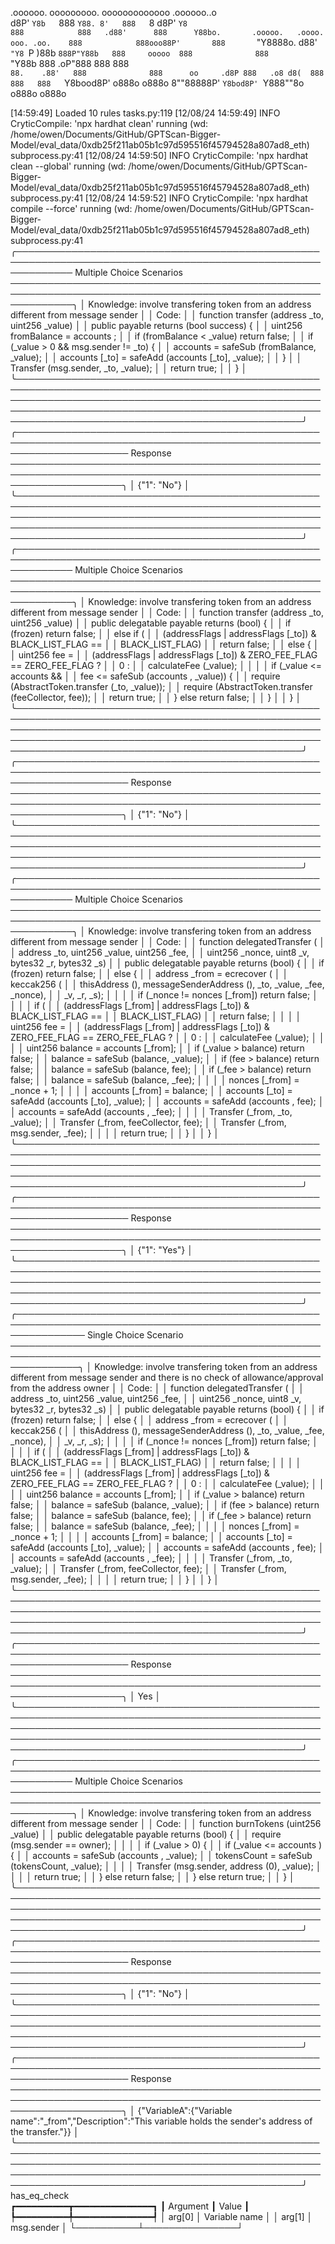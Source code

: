 

  .oooooo.    ooooooooo.   ooooooooooooo  .oooooo..o                                 
 d8P'  `Y8b   `888   `Y88. 8'   888   `8 d8P'    `Y8                                 
888            888   .d88'      888      Y88bo.       .ooooo.   .oooo.   ooo. .oo.   
888            888ooo88P'       888       `"Y8888o.  d88' `"Y8 `P  )88b  `888P"Y88b  
888     ooooo  888              888           `"Y88b 888        .oP"888   888   888  
`88.    .88'   888              888      oo     .d8P 888   .o8 d8(  888   888   888  
 `Y8bood8P'   o888o            o888o     8""88888P'  `Y8bod8P' `Y888""8o o888o o888o                                                        


                                                                   

[14:59:49] Loaded 10 rules                                                                                                                                                                                                                  tasks.py:119
[12/08/24 14:59:49] INFO     CryticCompile: 'npx hardhat clean' running (wd: /home/owen/Documents/GitHub/GPTScan-Bigger-Model/eval_data/0xdb25f211ab05b1c97d595516f45794528a807ad8_eth)                                                 subprocess.py:41
[12/08/24 14:59:50] INFO     CryticCompile: 'npx hardhat clean --global' running (wd: /home/owen/Documents/GitHub/GPTScan-Bigger-Model/eval_data/0xdb25f211ab05b1c97d595516f45794528a807ad8_eth)                                        subprocess.py:41
[12/08/24 14:59:52] INFO     CryticCompile: 'npx hardhat compile --force' running (wd: /home/owen/Documents/GitHub/GPTScan-Bigger-Model/eval_data/0xdb25f211ab05b1c97d595516f45794528a807ad8_eth)                                       subprocess.py:41
╭───────────────────────────────────────────────────────────────────────────────────────────────────────────── Multiple Choice Scenarios ──────────────────────────────────────────────────────────────────────────────────────────────────────────────╮
│ Knowledge: involve transfering token from an address different from message sender                                                                                                                                                                   │
│ Code:                                                                                                                                                                                                                                                │
│   function transfer (address _to, uint256 _value)                                                                                                                                                                                                    │
│   public payable returns (bool success) {                                                                                                                                                                                                            │
│     uint256 fromBalance = accounts ;                                                                                                                                                                                                                 │
│     if (fromBalance < _value) return false;                                                                                                                                                                                                          │
│     if (_value > 0 && msg.sender != _to) {                                                                                                                                                                                                           │
│       accounts  = safeSub (fromBalance, _value);                                                                                                                                                                                                     │
│       accounts [_to] = safeAdd (accounts [_to], _value);                                                                                                                                                                                             │
│     }                                                                                                                                                                                                                                                │
│     Transfer (msg.sender, _to, _value);                                                                                                                                                                                                              │
│     return true;                                                                                                                                                                                                                                     │
│   }                                                                                                                                                                                                                                                  │
╰──────────────────────────────────────────────────────────────────────────────────────────────────────────────────────────────────────────────────────────────────────────────────────────────────────────────────────────────────────────────────────╯
╭────────────────────────────────────────────────────────────────────────────────────────────────────────────────────── Response ──────────────────────────────────────────────────────────────────────────────────────────────────────────────────────╮
│ {"1": "No"}                                                                                                                                                                                                                                          │
╰──────────────────────────────────────────────────────────────────────────────────────────────────────────────────────────────────────────────────────────────────────────────────────────────────────────────────────────────────────────────────────╯
╭───────────────────────────────────────────────────────────────────────────────────────────────────────────── Multiple Choice Scenarios ──────────────────────────────────────────────────────────────────────────────────────────────────────────────╮
│ Knowledge: involve transfering token from an address different from message sender                                                                                                                                                                   │
│ Code:                                                                                                                                                                                                                                                │
│   function transfer (address _to, uint256 _value)                                                                                                                                                                                                    │
│   public delegatable payable returns (bool) {                                                                                                                                                                                                        │
│     if (frozen) return false;                                                                                                                                                                                                                        │
│     else if (                                                                                                                                                                                                                                        │
│       (addressFlags  | addressFlags [_to]) & BLACK_LIST_FLAG ==                                                                                                                                                                                      │
│       BLACK_LIST_FLAG)                                                                                                                                                                                                                               │
│       return false;                                                                                                                                                                                                                                  │
│     else {                                                                                                                                                                                                                                           │
│       uint256 fee =                                                                                                                                                                                                                                  │
│         (addressFlags  | addressFlags [_to]) & ZERO_FEE_FLAG == ZERO_FEE_FLAG ?                                                                                                                                                                      │
│           0 :                                                                                                                                                                                                                                        │
│           calculateFee (_value);                                                                                                                                                                                                                     │
│                                                                                                                                                                                                                                                      │
│       if (_value <= accounts  &&                                                                                                                                                                                                                     │
│           fee <= safeSub (accounts , _value)) {                                                                                                                                                                                                      │
│         require (AbstractToken.transfer (_to, _value));                                                                                                                                                                                              │
│         require (AbstractToken.transfer (feeCollector, fee));                                                                                                                                                                                        │
│         return true;                                                                                                                                                                                                                                 │
│       } else return false;                                                                                                                                                                                                                           │
│     }                                                                                                                                                                                                                                                │
│   }                                                                                                                                                                                                                                                  │
╰──────────────────────────────────────────────────────────────────────────────────────────────────────────────────────────────────────────────────────────────────────────────────────────────────────────────────────────────────────────────────────╯
╭────────────────────────────────────────────────────────────────────────────────────────────────────────────────────── Response ──────────────────────────────────────────────────────────────────────────────────────────────────────────────────────╮
│ {"1": "No"}                                                                                                                                                                                                                                          │
╰──────────────────────────────────────────────────────────────────────────────────────────────────────────────────────────────────────────────────────────────────────────────────────────────────────────────────────────────────────────────────────╯
╭───────────────────────────────────────────────────────────────────────────────────────────────────────────── Multiple Choice Scenarios ──────────────────────────────────────────────────────────────────────────────────────────────────────────────╮
│ Knowledge: involve transfering token from an address different from message sender                                                                                                                                                                   │
│ Code:                                                                                                                                                                                                                                                │
│   function delegatedTransfer (                                                                                                                                                                                                                       │
│     address _to, uint256 _value, uint256 _fee,                                                                                                                                                                                                       │
│     uint256 _nonce, uint8 _v, bytes32 _r, bytes32 _s)                                                                                                                                                                                                │
│   public delegatable payable returns (bool) {                                                                                                                                                                                                        │
│     if (frozen) return false;                                                                                                                                                                                                                        │
│     else {                                                                                                                                                                                                                                           │
│       address _from = ecrecover (                                                                                                                                                                                                                    │
│         keccak256 (                                                                                                                                                                                                                                  │
│           thisAddress (), messageSenderAddress (), _to, _value, _fee, _nonce),                                                                                                                                                                       │
│         _v, _r, _s);                                                                                                                                                                                                                                 │
│                                                                                                                                                                                                                                                      │
│       if (_nonce != nonces [_from]) return false;                                                                                                                                                                                                    │
│                                                                                                                                                                                                                                                      │
│       if (                                                                                                                                                                                                                                           │
│         (addressFlags [_from] | addressFlags [_to]) & BLACK_LIST_FLAG ==                                                                                                                                                                             │
│         BLACK_LIST_FLAG)                                                                                                                                                                                                                             │
│         return false;                                                                                                                                                                                                                                │
│                                                                                                                                                                                                                                                      │
│       uint256 fee =                                                                                                                                                                                                                                  │
│         (addressFlags [_from] | addressFlags [_to]) & ZERO_FEE_FLAG == ZERO_FEE_FLAG ?                                                                                                                                                               │
│           0 :                                                                                                                                                                                                                                        │
│           calculateFee (_value);                                                                                                                                                                                                                     │
│                                                                                                                                                                                                                                                      │
│       uint256 balance = accounts [_from];                                                                                                                                                                                                            │
│       if (_value > balance) return false;                                                                                                                                                                                                            │
│       balance = safeSub (balance, _value);                                                                                                                                                                                                           │
│       if (fee > balance) return false;                                                                                                                                                                                                               │
│       balance = safeSub (balance, fee);                                                                                                                                                                                                              │
│       if (_fee > balance) return false;                                                                                                                                                                                                              │
│       balance = safeSub (balance, _fee);                                                                                                                                                                                                             │
│                                                                                                                                                                                                                                                      │
│       nonces [_from] = _nonce + 1;                                                                                                                                                                                                                   │
│                                                                                                                                                                                                                                                      │
│       accounts [_from] = balance;                                                                                                                                                                                                                    │
│       accounts [_to] = safeAdd (accounts [_to], _value);                                                                                                                                                                                             │
│       accounts  = safeAdd (accounts , fee);                                                                                                                                                                                                          │
│       accounts  = safeAdd (accounts , _fee);                                                                                                                                                                                                         │
│                                                                                                                                                                                                                                                      │
│       Transfer (_from, _to, _value);                                                                                                                                                                                                                 │
│       Transfer (_from, feeCollector, fee);                                                                                                                                                                                                           │
│       Transfer (_from, msg.sender, _fee);                                                                                                                                                                                                            │
│                                                                                                                                                                                                                                                      │
│       return true;                                                                                                                                                                                                                                   │
│     }                                                                                                                                                                                                                                                │
│   }                                                                                                                                                                                                                                                  │
╰──────────────────────────────────────────────────────────────────────────────────────────────────────────────────────────────────────────────────────────────────────────────────────────────────────────────────────────────────────────────────────╯
╭────────────────────────────────────────────────────────────────────────────────────────────────────────────────────── Response ──────────────────────────────────────────────────────────────────────────────────────────────────────────────────────╮
│ {"1": "Yes"}                                                                                                                                                                                                                                         │
╰──────────────────────────────────────────────────────────────────────────────────────────────────────────────────────────────────────────────────────────────────────────────────────────────────────────────────────────────────────────────────────╯
╭─────────────────────────────────────────────────────────────────────────────────────────────────────────────── Single Choice Scenario ───────────────────────────────────────────────────────────────────────────────────────────────────────────────╮
│ Knowledge: involve transfering token from an address different from message sender and there is no check of allowance/approval from the address owner                                                                                                │
│ Code:                                                                                                                                                                                                                                                │
│   function delegatedTransfer (                                                                                                                                                                                                                       │
│     address _to, uint256 _value, uint256 _fee,                                                                                                                                                                                                       │
│     uint256 _nonce, uint8 _v, bytes32 _r, bytes32 _s)                                                                                                                                                                                                │
│   public delegatable payable returns (bool) {                                                                                                                                                                                                        │
│     if (frozen) return false;                                                                                                                                                                                                                        │
│     else {                                                                                                                                                                                                                                           │
│       address _from = ecrecover (                                                                                                                                                                                                                    │
│         keccak256 (                                                                                                                                                                                                                                  │
│           thisAddress (), messageSenderAddress (), _to, _value, _fee, _nonce),                                                                                                                                                                       │
│         _v, _r, _s);                                                                                                                                                                                                                                 │
│                                                                                                                                                                                                                                                      │
│       if (_nonce != nonces [_from]) return false;                                                                                                                                                                                                    │
│                                                                                                                                                                                                                                                      │
│       if (                                                                                                                                                                                                                                           │
│         (addressFlags [_from] | addressFlags [_to]) & BLACK_LIST_FLAG ==                                                                                                                                                                             │
│         BLACK_LIST_FLAG)                                                                                                                                                                                                                             │
│         return false;                                                                                                                                                                                                                                │
│                                                                                                                                                                                                                                                      │
│       uint256 fee =                                                                                                                                                                                                                                  │
│         (addressFlags [_from] | addressFlags [_to]) & ZERO_FEE_FLAG == ZERO_FEE_FLAG ?                                                                                                                                                               │
│           0 :                                                                                                                                                                                                                                        │
│           calculateFee (_value);                                                                                                                                                                                                                     │
│                                                                                                                                                                                                                                                      │
│       uint256 balance = accounts [_from];                                                                                                                                                                                                            │
│       if (_value > balance) return false;                                                                                                                                                                                                            │
│       balance = safeSub (balance, _value);                                                                                                                                                                                                           │
│       if (fee > balance) return false;                                                                                                                                                                                                               │
│       balance = safeSub (balance, fee);                                                                                                                                                                                                              │
│       if (_fee > balance) return false;                                                                                                                                                                                                              │
│       balance = safeSub (balance, _fee);                                                                                                                                                                                                             │
│                                                                                                                                                                                                                                                      │
│       nonces [_from] = _nonce + 1;                                                                                                                                                                                                                   │
│                                                                                                                                                                                                                                                      │
│       accounts [_from] = balance;                                                                                                                                                                                                                    │
│       accounts [_to] = safeAdd (accounts [_to], _value);                                                                                                                                                                                             │
│       accounts  = safeAdd (accounts , fee);                                                                                                                                                                                                          │
│       accounts  = safeAdd (accounts , _fee);                                                                                                                                                                                                         │
│                                                                                                                                                                                                                                                      │
│       Transfer (_from, _to, _value);                                                                                                                                                                                                                 │
│       Transfer (_from, feeCollector, fee);                                                                                                                                                                                                           │
│       Transfer (_from, msg.sender, _fee);                                                                                                                                                                                                            │
│                                                                                                                                                                                                                                                      │
│       return true;                                                                                                                                                                                                                                   │
│     }                                                                                                                                                                                                                                                │
│   }                                                                                                                                                                                                                                                  │
╰──────────────────────────────────────────────────────────────────────────────────────────────────────────────────────────────────────────────────────────────────────────────────────────────────────────────────────────────────────────────────────╯
╭────────────────────────────────────────────────────────────────────────────────────────────────────────────────────── Response ──────────────────────────────────────────────────────────────────────────────────────────────────────────────────────╮
│ Yes                                                                                                                                                                                                                                                  │
╰──────────────────────────────────────────────────────────────────────────────────────────────────────────────────────────────────────────────────────────────────────────────────────────────────────────────────────────────────────────────────────╯
╭───────────────────────────────────────────────────────────────────────────────────────────────────────────── Multiple Choice Scenarios ──────────────────────────────────────────────────────────────────────────────────────────────────────────────╮
│ Knowledge: involve transfering token from an address different from message sender                                                                                                                                                                   │
│ Code:                                                                                                                                                                                                                                                │
│   function burnTokens (uint256 _value)                                                                                                                                                                                                               │
│   public delegatable payable returns (bool) {                                                                                                                                                                                                        │
│     require (msg.sender == owner);                                                                                                                                                                                                                   │
│                                                                                                                                                                                                                                                      │
│     if (_value > 0) {                                                                                                                                                                                                                                │
│       if (_value <= accounts ) {                                                                                                                                                                                                                     │
│         accounts  = safeSub (accounts , _value);                                                                                                                                                                                                     │
│         tokensCount = safeSub (tokensCount, _value);                                                                                                                                                                                                 │
│                                                                                                                                                                                                                                                      │
│         Transfer (msg.sender, address (0), _value);                                                                                                                                                                                                  │
│                                                                                                                                                                                                                                                      │
│         return true;                                                                                                                                                                                                                                 │
│       } else return false;                                                                                                                                                                                                                           │
│     } else return true;                                                                                                                                                                                                                              │
│   }                                                                                                                                                                                                                                                  │
╰──────────────────────────────────────────────────────────────────────────────────────────────────────────────────────────────────────────────────────────────────────────────────────────────────────────────────────────────────────────────────────╯
╭────────────────────────────────────────────────────────────────────────────────────────────────────────────────────── Response ──────────────────────────────────────────────────────────────────────────────────────────────────────────────────────╮
│ {"1": "No"}                                                                                                                                                                                                                                          │
╰──────────────────────────────────────────────────────────────────────────────────────────────────────────────────────────────────────────────────────────────────────────────────────────────────────────────────────────────────────────────────────╯
╭────────────────────────────────────────────────────────────────────────────────────────────────────────────────────── Response ──────────────────────────────────────────────────────────────────────────────────────────────────────────────────────╮
│ {"VariableA":{"Variable name":"_from","Description":"This variable holds the sender's address of the transfer."}}                                                                                                                                    │
╰──────────────────────────────────────────────────────────────────────────────────────────────────────────────────────────────────────────────────────────────────────────────────────────────────────────────────────────────────────────────────────╯
        has_eq_check        
┏━━━━━━━━━━┳━━━━━━━━━━━━━━━┓
┃ Argument ┃ Value         ┃
┡━━━━━━━━━━╇━━━━━━━━━━━━━━━┩
│ arg[0]   │ Variable name │
│ arg[1]   │ msg.sender    │
└──────────┴───────────────┘
